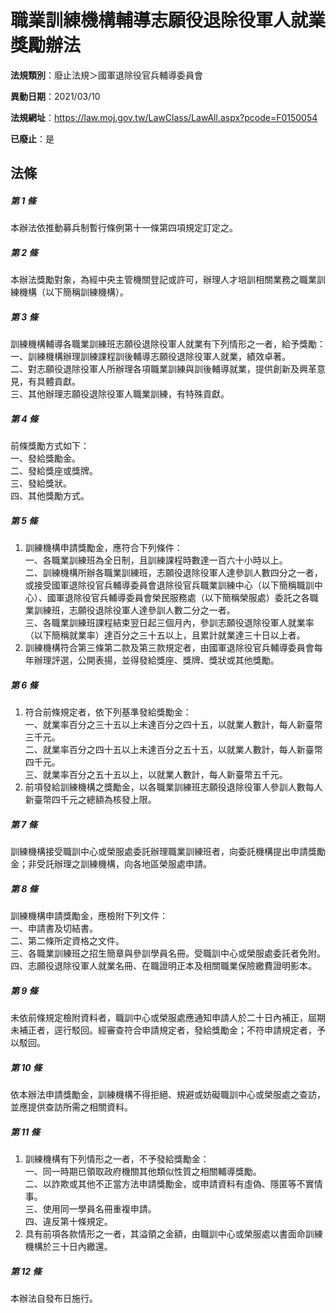 # 職業訓練機構輔導志願役退除役軍人就業獎勵辦法

**法規類別**：廢止法規＞國軍退除役官兵輔導委員會

**異動日期**：2021/03/10  

**法規網址**：https://law.moj.gov.tw/LawClass/LawAll.aspx?pcode=F0150054

**已廢止**：是



## 法條
##### 第 1 條
本辦法依推動募兵制暫行條例第十一條第四項規定訂定之。

##### 第 2 條
本辦法獎勵對象，為經中央主管機關登記或許可，辦理人才培訓相關業務之職業訓練機構（以下簡稱訓練機構）。

##### 第 3 條
訓練機構輔導各職業訓練班志願役退除役軍人就業有下列情形之一者，給予獎勵：  
一、訓練機構辦理訓練課程訓後輔導志願役退除役軍人就業，績效卓著。  
二、對志願役退除役軍人所辦理各項職業訓練與訓後輔導就業，提供創新及興革意見，有具體貢獻。  
三、其他辦理志願役退除役軍人職業訓練，有特殊貢獻。  

##### 第 4 條
前條獎勵方式如下：  
一、發給獎勵金。  
二、發給獎座或獎牌。  
三、發給獎狀。  
四、其他獎勵方式。  

##### 第 5 條
1. 訓練機構申請獎勵金，應符合下列條件：  
一、各職業訓練班為全日制，且訓練課程時數達一百六十小時以上。  
二、訓練機構所辦各職業訓練班，志願役退除役軍人達參訓人數四分之一者，或接受國軍退除役官兵輔導委員會退除役官兵職業訓練中心（以下簡稱職訓中心）、國軍退除役官兵輔導委員會榮民服務處（以下簡稱榮服處）委託之各職業訓練班，志願役退除役軍人達參訓人數二分之一者。  
三、各職業訓練班課程結束翌日起三個月內，參訓志願役退除役軍人就業率（以下簡稱就業率）達百分之三十五以上，且累計就業達三十日以上者。
1. 訓練機構符合第三條第二款及第三款規定者，由國軍退除役官兵輔導委員會每年辦理評選，公開表揚，並得發給獎座、獎牌、獎狀或其他獎勵。

##### 第 6 條
1. 符合前條規定者，依下列基準發給獎勵金：  
一、就業率百分之三十五以上未達百分之四十五，以就業人數計，每人新臺幣三千元。  
二、就業率百分之四十五以上未達百分之五十五，以就業人數計，每人新臺幣四千元。  
三、就業率百分之五十五以上，以就業人數計，每人新臺幣五千元。
1. 前項發給訓練機構之獎勵金，以各職業訓練班志願役退除役軍人參訓人數每人新臺幣四千元之總額為核發上限。

##### 第 7 條
訓練機構接受職訓中心或榮服處委託辦理職業訓練班者，向委託機構提出申請獎勵金；非受託辦理之訓練機構，向各地區榮服處申請。

##### 第 8 條
訓練機構申請獎勵金，應檢附下列文件：  
一、申請書及切結書。  
二、第二條所定資格之文件。  
三、各職業訓練班之招生簡章與參訓學員名冊。受職訓中心或榮服處委託者免附。  
四、志願役退除役軍人就業名冊、在職證明正本及相關職業保險繳費證明影本。  

##### 第 9 條
未依前條規定檢附資料者，職訓中心或榮服處應通知申請人於二十日內補正，屆期未補正者，逕行駁回。經審查符合申請規定者，發給獎勵金；不符申請規定者，予以駁回。

##### 第 10 條
依本辦法申請獎勵金，訓練機構不得拒絕、規避或妨礙職訓中心或榮服處之查訪，並應提供查訪所需之相關資料。

##### 第 11 條
1. 訓練機構有下列情形之一者，不予發給獎勵金：  
一、同一時期已領取政府機關其他類似性質之相關輔導獎勵。  
二、以詐欺或其他不正當方法申請獎勵金，或申請資料有虛偽、隱匿等不實情事。  
三、使用同一學員名冊重複申請。  
四、違反第十條規定。
1. 具有前項各款情形之一者，其溢領之金額，由職訓中心或榮服處以書面命訓練機構於三十日內繳還。

##### 第 12 條
本辦法自發布日施行。


